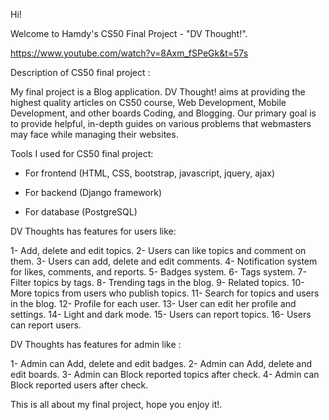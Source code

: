 Hi!

Welcome to Hamdy's CS50 Final Project - "DV Thought!".

https://www.youtube.com/watch?v=8Axm_fSPeGk&t=57s

Description of CS50 final project :

My final project is a Blog application.
DV Thought! aims at providing the highest quality articles on CS50 course, Web Development, Mobile Development, and other boards Coding, and Blogging. Our primary goal is to provide helpful, in-depth guides on various problems that webmasters may face while managing their websites.

Tools I used for CS50 final project:

-  For frontend
	(HTML, CSS, bootstrap, javascript, jquery, ajax)

-  For backend
	(Django framework)

- For database
	(PostgreSQL)


DV Thoughts has features for users like:

1- Add, delete and edit topics.
2- Users can like topics and comment on them.
3- Users can add, delete and edit comments.
4- Notification system for likes, comments, and reports.
5- Badges system.
6- Tags system.
7- Filter topics by tags. 
8- Trending tags in the blog.
9- Related topics.
10- More topics from users who publish topics.
11- Search for topics and users in the blog.
12- Profile for each user.
13- User can edit her profile and settings.
14- Light and dark mode.
15- Users can report topics.
16- Users can report users.

DV Thoughts has features for admin like :

1- Admin can Add, delete and edit badges.
2- Admin can Add, delete and edit boards.
3- Admin can Block reported topics after check.
4- Admin can Block reported users after check.

This is all about my final project, hope you enjoy it!.
